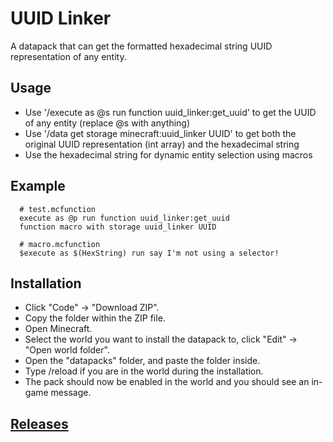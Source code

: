 # UUID Linker
A datapack that can get the formatted hexadecimal string UUID representation of any entity.

## Usage
* Use '/execute as @s run function uuid_linker:get_uuid' to get the UUID of any entity (replace @s with anything)
* Use '/data get storage minecraft:uuid_linker UUID' to get both the original UUID representation (int array) and the hexadecimal string
* Use the hexadecimal string for dynamic entity selection using macros

## Example
```
  # test.mcfunction
  execute as @p run function uuid_linker:get_uuid
  function macro with storage uuid_linker UUID

  # macro.mcfunction
  $execute as $(HexString) run say I'm not using a selector!
```
## Installation
* Click "Code" -> "Download ZIP".
* Copy the folder within the ZIP file.
* Open Minecraft.
* Select the world you want to install the datapack to, click "Edit" -> "Open world folder".
* Open the "datapacks" folder, and paste the folder inside.
* Type /reload if you are in the world during the installation.
* The pack should now be enabled in the world and you should see an in-game message.

## [Releases](https://github.com/TechnoBro03/UUIDLinker/releases)
